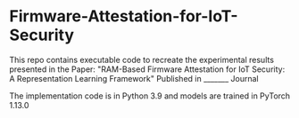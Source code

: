 # Firmware-Attestation-for-IoT-Security
This repo contains executable code to recreate the experimental results presented in the Paper: "RAM-Based Firmware Attestation for IoT Security: A Representation Learning Framework" 
Published in _______ Journal

The implementation code is in Python 3.9 and models are trained in PyTorch 1.13.0
